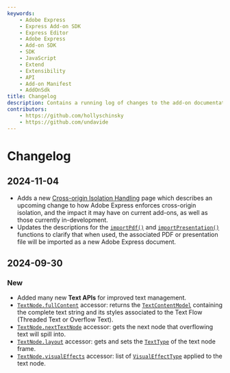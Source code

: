 ```yaml
---
keywords:
    - Adobe Express
    - Express Add-on SDK
    - Express Editor
    - Adobe Express
    - Add-on SDK
    - SDK
    - JavaScript
    - Extend
    - Extensibility
    - API
    - Add-on Manifest
    - AddOnSdk
title: Changelog
description: Contains a running log of changes to the add-on documentation, SDK, CLI, etc.
contributors:
    - https://github.com/hollyschinsky
    - https://github.com/undavide
---
```


# Changelog

## 2024-11-04

- Adds a new [Cross-origin Isolation Handling](../guides/develop/coi.md) page which describes an upcoming change to how Adobe Express enforces cross-origin isolation, and the impact it may have on current add-ons, as well as those currently in-development.
- Updates the descriptions for the [`importPdf()`](./addonsdk/app-document.md#importpdf) and [`importPresentation()`](./addonsdk/app-document.md#importpresentation) functions to clarify that when used, the associated PDF or presentation file will be imported as a new Adobe Express document.

## 2024-09-30

### New

- Added many new **Text APIs** for improved text management.
- [`TextNode.fullContent`](./document-sandbox/document-apis/classes/text-node.md#fullcontent) accessor: returns the [`TextContentModel`](./document-sandbox/document-apis/classes/text-content-model.md) containing the complete text string and its styles associated to the Text Flow (Threaded Text or Overflow Text).
- [`TextNode.nextTextNode`](./document-sandbox/document-apis/classes/text-node.md#nexttextnode) accessor: gets the next node that overflowing text will spill into.
- [`TextNode.layout`](./document-sandbox/document-apis/classes/text-node.md#layout) accessor: gets and sets the [`TextType`](./document-sandbox/document-apis/enumerations/text-type.md) of the text node frame.
- [`TextNode.visualEffects`](./document-sandbox/document-apis/classes/text-node.md#visualeffects) accessor: list of [`VisualEffectType`](./document-sandbox/document-apis/enumerations/visual-effect-type.md) applied to the text node.